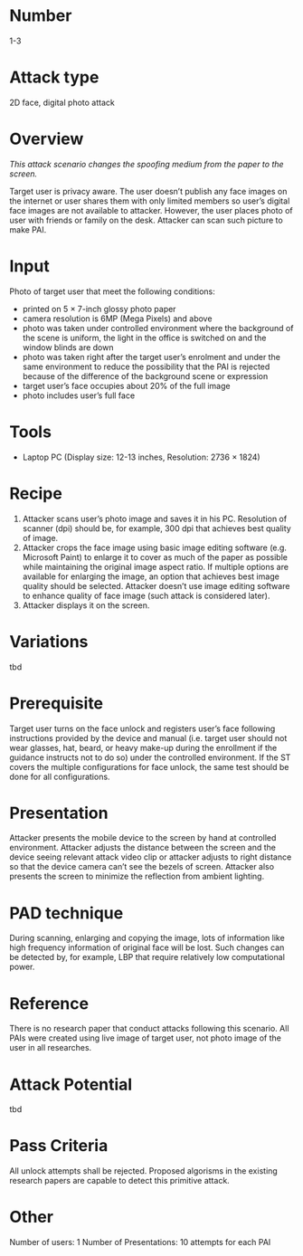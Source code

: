 Number
=======
1-3

Attack type
===========
2D face, digital photo attack

Overview
========
_This attack scenario changes the spoofing medium from the paper to the screen._

Target user is privacy aware. The user doesn’t publish any face images on the internet or user shares them with only limited members so user’s digital face images are not available to attacker. However, the user places photo of user with friends or family on the desk. Attacker can scan such picture to make PAI.

Input
======
Photo of target user that meet the following conditions:
- printed on 5 × 7-inch glossy photo paper
- camera resolution is 6MP (Mega Pixels) and above
- photo was taken under controlled environment where the background of the scene is uniform, the light in the office is switched on and the window blinds are down
- photo was taken right after the target user’s enrolment and under the same environment to reduce the possibility that the PAI is rejected because of the difference of the background scene or expression
- target user’s face occupies about 20% of the full image
- photo includes user’s full face

Tools
=====
- Laptop PC (Display size: 12-13 inches, Resolution: 2736 × 1824)

Recipe
======
1) Attacker scans user’s photo image and saves it in his PC. Resolution of scanner (dpi) should be, for example, 300 dpi that achieves best quality of image.
2) Attacker crops the face image using basic image editing software (e.g. Microsoft Paint) to enlarge it to cover as much of the paper as possible while maintaining the original image aspect ratio. If multiple options are available for enlarging the image, an option that achieves best image quality should be selected. Attacker doesn’t use image editing software to enhance quality of face image (such attack is considered later).
3) Attacker displays it on the screen.

Variations
==========
tbd

Prerequisite
============
Target user turns on the face unlock and registers user’s face following instructions provided by the device and manual (i.e. target user should not wear glasses, hat, beard, or heavy make-up during the enrollment if the guidance instructs not to do so) under the controlled environment.
If the ST covers the multiple configurations for face unlock, the same test should be done for all configurations.

Presentation
============
Attacker presents the mobile device to the screen by hand at controlled environment. Attacker adjusts the distance between the screen and the device seeing relevant attack video clip or attacker adjusts to right distance so that the device camera can’t see the bezels of screen. Attacker also presents the screen to minimize the reflection from ambient lighting.

PAD technique
=============
During scanning, enlarging and copying the image, lots of information like high frequency information of original face will be lost. Such changes can be detected by, for example, LBP that require relatively low computational power.

Reference
=========
There is no research paper that conduct attacks following this scenario. All PAIs were created using live image of target user, not photo image of the user in all researches.

Attack Potential
================
tbd

Pass Criteria
=============
All unlock attempts shall be rejected. Proposed algorisms in the existing research papers are capable to detect this primitive attack.

Other
=====
Number of users: 1
Number of Presentations: 10 attempts for each PAI
